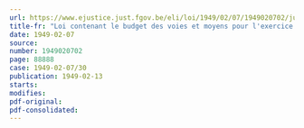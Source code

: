 ```yaml
---
url: https://www.ejustice.just.fgov.be/eli/loi/1949/02/07/1949020702/justel
title-fr: "Loi contenant le budget des voies et moyens pour l'exercice 1949"
date: 1949-02-07
source:
number: 1949020702
page: 88888
case: 1949-02-07/30
publication: 1949-02-13
starts:
modifies:
pdf-original:
pdf-consolidated:
---
```


